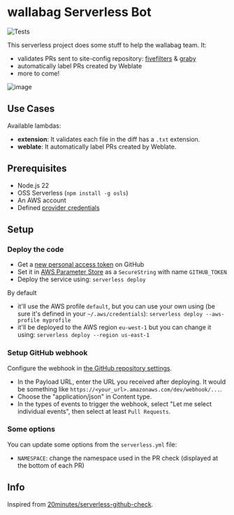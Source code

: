 # wallabag Serverless Bot

![Tests](https://github.com/wallabag/serverless-bot/workflows/Tests/badge.svg)

This serverless project does some stuff to help the wallabag team. It:

- validates PRs sent to site-config repository: [fivefilters](https://github.com/fivefilters/ftr-site-config) & [graby](https://github.com/j0k3r/graby-site-config)
- automatically label PRs created by Weblate
- more to come!

![image](https://user-images.githubusercontent.com/62333/50344781-c0a13100-052c-11e9-9f6b-3a7cb4393262.png)

## Use Cases

Available lambdas:

- **extension**: It validates each file in the diff has a `.txt` extension.
- **weblate**: It automatically label PRs created by Weblate.

## Prerequisites

- Node.js 22
- OSS Serverless (`npm install -g osls`)
- An AWS account
- Defined [provider credentials](https://serverless.com/framework/docs/providers/aws/guide/credentials/)

## Setup

### Deploy the code

- Get a [new personal access token](https://github.com/settings/tokens/new) on GitHub
- Set it in [AWS Parameter Store](https://eu-west-1.console.aws.amazon.com/systems-manager/parameters/create?region=eu-west-1) as a `SecureString` with name `GITHUB_TOKEN`
- Deploy the service using: `serverless deploy`

By default

- it'll use the AWS profile `default`, but you can use your own using (be sure it's defined in your `~/.aws/credentials`): `serverless deploy --aws-profile myprofile`
- it'll be deployed to the AWS region `eu-west-1` but you can change it using: `serverless deploy --region us-east-1`

### Setup GitHub webhook

Configure the webhook in [the GitHub repository settings](https://developer.github.com/webhooks/creating/#setting-up-a-webhook).

- In the Payload URL, enter the URL you received after deploying. It would be something like `https://<your_url>.amazonaws.com/dev/webhook/...`.
- Choose the "application/json" in Content type.
- In the types of events to trigger the webhook, select "Let me select individual events", then select at least `Pull Requests`.

### Some options

You can update some options from the `serverless.yml` file:

- `NAMESPACE`: change the namespace used in the PR check (displayed at the bottom of each PR)

## Info

Inspired from [20minutes/serverless-github-check](https://github.com/20minutes/serverless-github-check).
